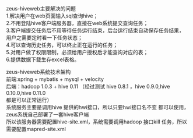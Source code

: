 zeus-hiveweb主要解决的问题     
1.解决用户在web页面输入sql查询hive；   
2.不用登陆hive客户端服务器，直接在web系统提交查询任务；    
3.客户端提交任务后不用等待任务运行结束，后台运行结束自动保存任务结果， 用户之需要定时看一下任务状态；       
4.可以查询历史任务，可以终止正在运行的任务；     
5.对用户做了权限限制，必须给用户授权后才能查询对应的表；      
6.提供数据下载生存excel表格。   

zeus-hiveweb系统技术架构      
前端:spring + mybatis + mysql + velocity       
后端：hadoop 1.0.3  + hive 0.11  （经过测试 hive 0.8.1 ，hive 0.9.0,hive 0.10.0,hive 0.11.0      
都是可以正常运行）     
系统服务主要是调用hive 提供的hwi接口，所以只要hwi接口名不变 都可以使用，zeus系统自己部署了一套hive客户端     
所以该服务器需要配置hive-site.xml，系统需要调用hadoop 接口kill 任务，所以需要配置mapred-site.xml      



